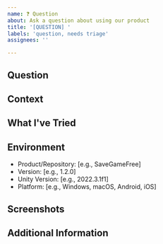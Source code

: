 ```yaml
---
name: ❓ Question
about: Ask a question about using our product
title: '[QUESTION] '
labels: 'question, needs triage'
assignees: ''

---
```


## Question
<!-- Clearly state your question -->

## Context
<!-- Provide context for your question (what are you trying to accomplish?) -->

## What I've Tried
<!-- Describe what you've already tried to solve your problem -->

## Environment
<!-- Please complete the following information if relevant -->
- Product/Repository: [e.g., SaveGameFree]
- Version: [e.g., 1.2.0]
- Unity Version: [e.g., 2022.3.1f1]
- Platform: [e.g., Windows, macOS, Android, iOS]

## Screenshots
<!-- If applicable, add screenshots to help explain your question -->

## Additional Information
<!-- Add any other context about the question here -->